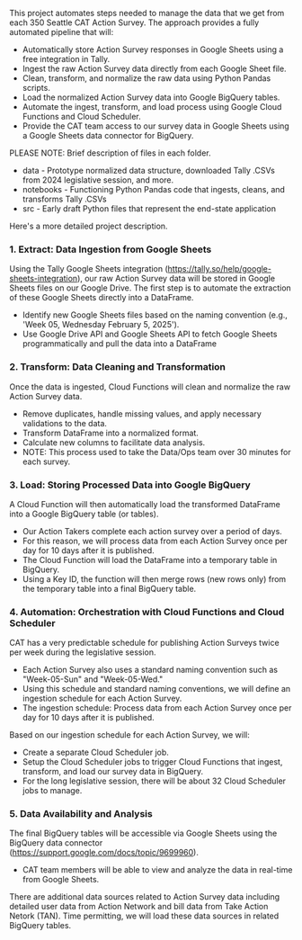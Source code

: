 This project automates steps needed to manage the data that we get from each 350 Seattle CAT Action Survey. The approach provides a fully automated pipeline that will:
 - Automatically store Action Survey responses in Google Sheets using a free integration in Tally.
 - Ingest the raw Action Survey data directly from each Google Sheet file.
 - Clean, transform, and normalize the raw data using Python Pandas scripts.
 - Load the normalized Action Survey data into Google BigQuery tables.
 - Automate the ingest, transform, and load process using Google Cloud Functions and Cloud Scheduler.
 - Provide the CAT team access to our survey data in Google Sheets using a Google Sheets data connector for BigQuery.

PLEASE NOTE: Brief description of files in each folder.
 - data - Prototype normalized data structure, downloaded Tally .CSVs from 2024 legislative session, and more.
 - notebooks - Functioning Python Pandas code that ingests, cleans, and transforms Tally .CSVs
 - src - Early draft Python files that represent the end-state application

Here's a more detailed project description.

### 1. Extract: Data Ingestion from Google Sheets
Using the Tally Google Sheets integration (https://tally.so/help/google-sheets-integration), our raw Action Survey data will be stored in Google Sheets files on our Google Drive. The first step is to automate the extraction of these Google Sheets directly into a DataFrame. 
 - Identify new Google Sheets files based on the naming convention (e.g., 'Week 05, Wednesday February 5, 2025').
 - Use Google Drive API and Google Sheets API to fetch Google Sheets programmatically and pull the data into a DataFrame

### 2. Transform: Data Cleaning and Transformation
Once the data is ingested, Cloud Functions will clean and normalize the raw Action Survey data.
 - Remove duplicates, handle missing values, and apply necessary validations to the data.
 - Transform DataFrame into a normalized format.
 - Calculate new columns to facilitate data analysis.
 - NOTE: This process used to take the Data/Ops team over 30 minutes for each survey.

### 3. Load: Storing Processed Data into Google BigQuery
A Cloud Function will then automatically load the transformed DataFrame into a Google BigQuery table (or tables).
 - Our Action Takers complete each action survey over a period of days.
 - For this reason, we will process data from each Action Survey once per day for 10 days after it is published.
 - The Cloud Function will load the DataFrame into a temporary table in BigQuery.
 - Using a Key ID, the function will then merge rows (new rows only) from the temporary table into a final BigQuery table.

### 4. Automation: Orchestration with Cloud Functions and Cloud Scheduler
CAT has a very predictable schedule for publishing Action Surveys twice per week during the legislative session. 
 - Each Action Survey also uses a standard naming convention such as "Week-05-Sun" and "Week-05-Wed."
 - Using this schedule and standard naming conventions, we will define an ingestion schedule for each Action Survey.
 - The ingestion schedule: Process data from each Action Survey once per day for 10 days after it is published.

Based on our ingestion schedule for each Action Survey, we will:
 - Create a separate Cloud Scheduler job.
 - Setup the Cloud Scheduler jobs to trigger Cloud Functions that ingest, transform, and load our survey data in BigQuery.
 - For the long legislative session, there will be about 32 Cloud Scheduler jobs to manage.

### 5. Data Availability and Analysis
The final BigQuery tables will be accessible via Google Sheets using the BigQuery data connector (https://support.google.com/docs/topic/9699960). 
 - CAT team members will be able to view and analyze the data in real-time from Google Sheets.

There are additional data sources related to Action Survey data including detailed user data from Action Network and bill data from Take Action Netork (TAN). Time permitting, we will load these data sources in related BigQuery tables.